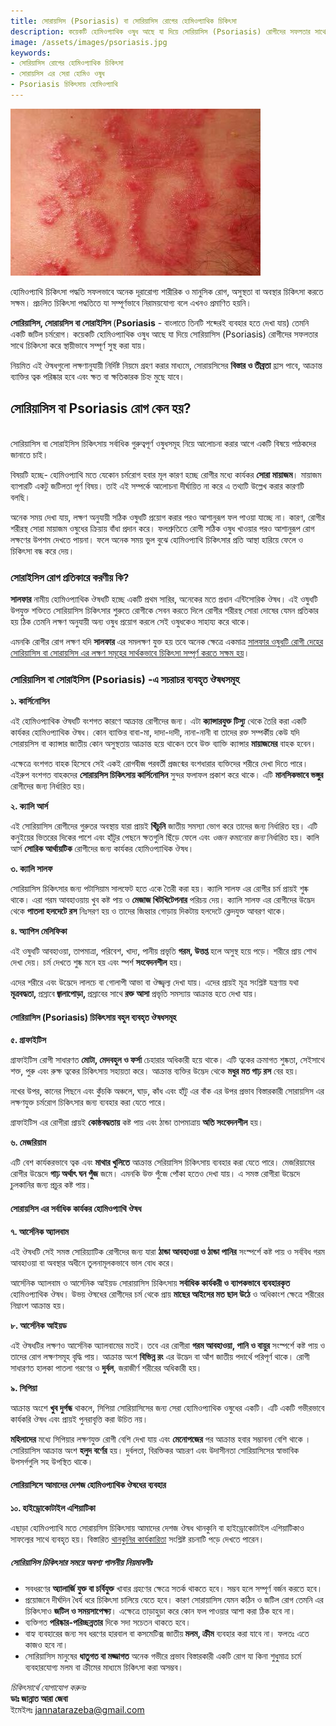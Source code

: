 ```yaml
---
title: সোরায়সিস (Psoriasis) বা সোরিয়াসিস রোগের হোমিওপ্যাথিক চিকিৎসা
description: কয়েকটি হোমিওপ্যাথিক ওষুধ আছে যা দিয়ে সোরিয়াসিস (Psoriasis) রোগীদের সফলতার সাথে চিকিৎসা করে স্থায়ীভাবে সম্পূর্ণ সুস্থ করা যায়।
image: /assets/images/psoriasis.jpg
keywords:
- সোরিয়াসিস রোগের হোমিওপ্যাথিক চিকিৎসা
- সোরায়সিস এর সেরা হোমিও ওষুধ
- Psoriasis চিকিৎসায় হোমিওপ্যাথি
---
```

![সোরায়সিস রোগের হোমিওপ্যাথিক চিকিৎসা](/assets/images/psoriasis.jpg)

হোমিওপ্যাথি চিকিৎসা পদ্ধতি সফলভাবে অনেক দূরারোগ্য শারীরিক ও মানুসিক রোগ, অসুস্থতা বা অবস্থার চিকিৎসা করতে সক্ষম। প্রচলিত চিকিৎসা পদ্ধতিতে যা সম্পূর্ণভাবে নিরাময়যোগ্য বলে এখনও প্রমাণিত হয়নি।

<strong>সোরিয়াসিস, সোরায়সিস বা সোরাইসিস </strong>(<strong>Psoriasis</strong> - বাংলাতে তিনটি শব্দেরই ব্যবহার হতে দেখা যায়) তেমনি একটি জটিল চর্মরোগ। কয়েকটি হোমিওপ্যাথিক ওষুধ আছে যা দিয়ে সোরিয়াসিস (Psoriasis) রোগীদের সফলতার সাথে চিকিৎসা করে স্থায়ীভাবে সম্পূর্ণ সুস্থ করা যায়।

নিয়মিত এই ঔষধগুলো লক্ষণানুযায়ী নির্দিষ্ট নিয়মে গ্রহণ করার মাধ্যমে, সোরায়সিসের <strong>বিস্তার ও তীব্রতা</strong> হ্রাস পাবে, আক্রান্ত ব্যাক্তির ত্বক পরিষ্কার হবে এবং ক্ষত বা ক্ষতিকারক চিহ্ন মুছে যাবে।

<h2>সোরিয়াসিস বা Psoriasis রোগ কেন হয়?</h2>
<br>
সোরিয়াসিস বা সোরাইসিস চিকিৎসায় সর্বাধিক গুরুত্বপূর্ণ ওষুধসমূহ নিয়ে আলোচনা করার আগে একটি বিষয়ে পাঠকদের জানাতে চাই।

বিষয়টি হচ্ছে- হোমিওপ্যাথি মতে যেকোন চর্মরোগ হবার মূল কারণ হচ্ছে রোগীর মধ্যে কার্যকর <strong>সোরা মায়াজম</strong>। মায়াজম ব্যাপারটি একটু জটিলতা পূর্ণ বিষয়। তাই এই সম্পর্কে আলোচনা দীর্ঘায়িত না করে এ তথ্যটি উল্লেখ করার কারণটি বলছি।

অনেক সময় দেখা যায়, লক্ষণ অনুযায়ী সঠিক ওষুধটি প্রয়োগ করার পরও আশানুরূপ ফল পাওয়া যাচ্ছে না। কারণ, রোগীর শরীরস্থ সোরা মায়াজম ওষুধের ক্রিয়ায় বাঁধা প্রদান করে। ফলশ্রুতিতে রোগী সঠিক ওষুধ খাওয়ার পরও আশানুরূপ রোগ লক্ষণের উপশম দেখতে পায়না। ফলে অনেক সময় ভুল বুঝে হোমিওপ্যাথি চিকিৎসার প্রতি আস্থা হারিয়ে ফেলে ও চিকিৎসা বন্ধ করে দেয়।

<h3>সোরাইসিস রোগ প্রতিকারে করণীয় কি?</h3>

<strong>সালফার</strong> নামীয় হোমিওপ্যাথিক ঔষধটি হচ্ছে একটি প্রথম সারির, অনেকের মতে প্রধান এন্টিসোরিক ঔষধ। এই ওষুধটি উপযুক্ত শক্তিতে সোরিয়াসিস চিকিৎসার শুরুতে রোগীকে সেবন করতে দিলে রোগীর শরীরস্থ সোরা দোষের যেমন প্রতিকার হয় ঠিক তেমনি লক্ষণ অনুযায়ী অন্য ওষুধ প্রয়োগ করলে সেই ওষুধকেও সাহায্য করে থাকে।

এমনকি রোগীর রোগ লক্ষণ যদি <strong>সালফার</strong> এর সমলক্ষণ যুক্ত হয় তবে অনেক ক্ষেত্রে একমাত্র <u>সালফার ওষুধটি রোগী দেহের সোরিয়াসিস বা সোরায়সিস এর লক্ষণ সমূহের সার্থকভাবে চিকিৎসা সম্পূর্ণ করতে সক্ষম হয়</u>।

<h3>সোরিয়াসিস বা সোরাইসিস (Psoriasis) -এ সচরাচর ব্যবহৃত ঔষধসমূহ</h3>

<strong>১. কার্সিনোসিন</strong>

এই হোমিওপ্যাথিক ঔষধটি বংশগত কারণে আক্রান্ত রোগীদের জন্য। এটা <strong>ক্যান্সারযুক্ত টিস্যু</strong> থেকে তৈরি করা একটি কার্যকর হোমিওপ্যাথিক ঔষধ। কোন ব্যাক্তির বাবা-মা, দাদা-দাদী, নানা-নানী বা তাদের রক্ত সম্পর্কীয় কেউ যদি সোরায়সিস বা ক্যান্সার জাতীয় কোন অসুস্থতায় আক্রান্ত হয়ে থাকেন তবে উক্ত ব্যাক্তি ক্যান্সার <strong>মায়াজমের</strong> বাহক হবেন।

এক্ষেত্রে বংশগত বাহক হিসেবে সেই একই রোগবীজ পরবর্তী প্রজন্মের বংশধারার ব্যক্তিদের শরীরে দেখা দিতে পারে। এইরুপ বংশগত বাহকদের <strong>সোরায়সিস চিকিৎসায় কার্সিনোসিন</strong> সুন্দর ফলাফল প্রকাশ করে থাকে। এটি <strong>মানসিকভাবে ভঙ্গুর</strong> রোগীদের জন্য নির্ধারিত হয়।

<strong>২. ক্যালি আর্স</strong>

এই সোরিয়াসিস রোগীদের গুরুতর অবস্থায় যারা প্রায়ই <strong>খিঁচুনি</strong> জাতীয় সমস্যা ভোগ করে তাদের জন্য নির্ধারিত হয়। এটি কনুইয়ের ভিতরের দিকের পাশে এবং হাঁটুর পেছনে ক্ষতগুলি ছিঁড়ে ফেলে এবং <em>ওজন কমানোর জন্য</em> নির্ধারিত হয়। কালি আর্স <strong>সোরিক আর্থায়টিক</strong> রোগীদের জন্য কার্যকর হোমিওপ্যাথিক ঔষধ।

<strong>৩. ক্যালি সালফ</strong>

সোরিয়াসিস চিকিৎসার জন্য পটাসিয়াম সালফেট হতে একে তৈরী করা হয়। ক্যালি সালফ এর রোগীর চর্ম প্রায়ই শুষ্ক থাকে। এরা গরম আবহাওয়ায় খুব কষ্ট পায় ও <strong>মেজাজ খিটখিটেপনার</strong> পরিচয় দেয়। ক্যালি সালফ এর রোগীদের উদ্ভেদ থেকে <strong>পাতলা হলদেটে রস</strong> নিঃসরণ হয় ও তাদের জিহ্বার গোড়ায় দিকটায় হলদেটে ক্লেদযুক্ত আবরণ থাকে।

<strong>৪. অ্যাপিস মেলিফিকা</strong>

এই ওষুধটি আবহাওয়া, তাপমাত্রা, পরিবেশ, খাদ্য, পানীয় প্রভৃতি <strong>গরম, উত্তপ্ত</strong> হলে অসুস্থ হয়ে পড়ে। শরীরে প্রায় শোথ দেখা দেয়। চর্ম দেখতে শুষ্ক মনে হয় এবং স্পর্শ <strong>সংবেদনশীল</strong> হয়।

এদের শরীরে এবং উদ্ভেদে লালচে বা গোলাপী আভা বা ঔজ্জ্বল্য দেখা যায়। এদের প্রায়ই মূত্র সংশ্লিষ্ট যন্ত্রণায় যথা <strong>মূত্রবদ্ধতা, </strong>প্রস্রাবে<strong> জ্বালাপোড়া, </strong>প্রস্রাবের সাথে<strong> রক্ত আসা</strong> প্রভৃতি সমস্যায় আক্রান্ত হতে দেখা যায়।

<h4>সোরিয়াসিস (Psoriasis) চিকিৎসায় বহুল ব্যবহৃত ঔষধসমূহ</h4>

<strong>৫. গ্রাফাইটিস</strong>

গ্রাফাইটিস রোগী সাধারণত <strong>মোটা, মেদবহুল ও ফর্সা</strong> চেহারার অধিকারী হয়ে থাকে। এটি ত্বকের ক্রমাগত শুষ্কতা, সেইসাথে শক্ত, পুরু এবং রুক্ষ ত্বকের চিকিৎসায় সহায়তা করে। আক্রান্ত ব্যক্তির উদ্ভেদ থেকে <strong>মধুর মত গাঢ় রস</strong> বের হয়।

নখের উপর, কানের পিছনে এবং কুঁচকি অঞ্চলে, ঘাড়, কাঁধ এবং হাঁটু এর বাঁক এর উপর প্রভাব বিস্তারকারী সোরায়সিস এর লক্ষণযুক্ত চর্মরোগ চিকিৎসার জন্য ব্যবহার করা যেতে পারে।

গ্রাফাইটিস এর রোগীরা প্রায়ই <strong>কোষ্ঠবদ্ধতায়</strong> কষ্ট পায় এবং ঠান্ডা তাপমাত্রায় <strong>অতি সংবেদনশীল</strong> হয়।

<strong>৬. মেজরিয়াম</strong>

এটি বেশ কার্যকরভাবে ত্বক এবং <strong>মাথার খুলিতে</strong> আক্রান্ত সেরিয়াসিস চিকিৎসায় ব্যবহার করা যেতে পারে। মেজরিয়ামের রোগীর উদ্ভেদে <strong>গাঢ় অর্থাৎ ঘন পুঁজ</strong> জমে। এমনকি উক্ত পুঁজে পোঁকা হতেও দেখা যায়। এ সমস্ত রোগীরা উদ্ভেদে চুলকানির জন্য প্রচুর কষ্ট পায়।

<h4>সোরায়সিস এর সর্বাধিক কার্যকর হোমিওপ্যাথি ঔষধ</h4>

<strong>৭. আর্সেনিক অ্যালবাম</strong>

এই ঔষধটি সেই সমস্ত সোরিয়্যাটিক রোগীদের জন্য যারা <strong>ঠান্ডা আবহাওয়া ও ঠান্ডা পানির</strong> সংস্পর্শে কষ্ট পায় ও সর্ববিধ গরম আবহাওয়া বা অবস্থার অধীনে তুলনামূলকভাবে ভাল বোধ করে।

আর্সেনিক অ্যালবাম ও আর্সেনিক আইয়ড সোরায়াসিস চিকিৎসায় <strong>সর্বাধিক কার্যকরী ও ব্যাপকভাবে ব্যবহারকৃত</strong> হোমিওপ্যাথিক ঔষধ। উভয় ঔষধের রোগীদের চর্ম থেকে প্রায় <strong>মাছের আইসের মত ছাল উঠে</strong> ও অধিকাংশ ক্ষেত্রে শরীরের নিম্নাংশ আক্রান্ত হয়।

<strong>৮. আর্সেনিক আইয়ড</strong>

এই ঔষধটির লক্ষণও আর্সেনিক অ্যালবামের মতই। তবে এর রোগীরা <strong>গরম আবহাওয়া, পানি ও বায়ুর</strong> সংস্পর্শে কষ্ট পায় ও তাদের রোগ লক্ষণসমূহ বৃদ্ধি পায়। আক্রান্ত অংশ <strong>বিভিন্ন রং</strong> এর উদ্ভেদ বা আঁশ জাতীয় পদার্থে পরিপূর্ণ থাকে। রোগী সাধারণত হালকা পাতলা গরণের ও <strong>দুর্বল</strong>, জরাজীর্ণ শরীরের অধিকারী হয়।

<strong>৯. সিপিয়া</strong>

আক্রান্ত অংশে <strong>খুব দুর্গন্ধ</strong> থাকলে, সিপিয়া সোরিয়াসিসের জন্য সেরা হোমিওপ্যাথিক ওষুধের একটি। এটি একটি গভীরভাবে কার্যকরি ঔষধ এবং প্রায়ই পুনরাবৃত্তি করা উচিত নয়।

<strong>মহিলাদের</strong> মধ্যে সিপিয়ার লক্ষণযুক্ত রোগী বেশি দেখা যায় এবং <strong>মেনোপজের</strong> পর আক্রান্ত হবার সম্ভাবনা বেশি থাকে । সোরিয়াসিস আক্রান্ত অংশ <strong>হলুদ বর্ণের</strong> হয়। দুর্বলতা, বিরক্তিকর আচরণ এবং উদাসীনতা সোরিয়াসিসের স্বাভাবিক উপসর্গগুলি সহ উপস্থিত থাকে।
<h4>সোরিয়াসিসে আমাদের দেশজ হোমিওপ্যাথিক ঔষধের ব্যবহার</h4>
<strong>১০. হাইড্রোকোটাইল এশিয়াটিকা</strong>

এছাড়া হোমিওপ্যাথি মতে সোরায়সিস চিকিৎসায় আমাদের দেশজ ঔষধ থানকুনি বা হাইড্রোকোটাইল এশিয়াটিকাও সাফল্যের সাথে ব্যবহৃত হয়। বিস্তারিত <a href="https://althealthcare.info/%e0%a6%a6%e0%a7%8d%e0%a6%b0%e0%a7%81%e0%a6%a4-%e0%a6%ac%e0%a7%80%e0%a6%b0%e0%a7%8d%e0%a6%af%e0%a6%aa%e0%a6%be%e0%a6%a4%e0%a7%87%e0%a6%b0-%e0%a6%b9%e0%a7%8b%e0%a6%ae%e0%a6%bf%e0%a6%93%e0%a6%aa%e0%a7%8d/">থানকুনির কার্যকারিতা</a> সংশ্লিষ্ট রচনাটি পড়ে দেখতে পারেন।

<h5>সোরিয়াসিস চিকিৎসার সময়ে অবশ্য পালনীয় নিয়মাবলীঃ</h5>

<ul>
	<li>সবধরণের <strong>অ্যালার্জি যুক্ত বা চর্বিযুক্ত</strong> খাবার গ্রহণের ক্ষেত্রে সতর্ক থাকতে হবে। সম্ভব হলে সম্পূর্ণ বর্জন করতে হবে।</li>
	<li>প্রয়োজনে দীর্ঘদিন ধৈর্য ধরে চিকিৎসা চালিয়ে যেতে হবে। কারণ সোরায়াসিস যেমন কঠিন ও জটিল রোগ তেমনি এর চিকিৎসাও <strong>জটিল ও সময়সাপেক্ষ্য</strong>। এক্ষেত্রে তাড়াহুড়া করে কোন ফল পাওয়ার আশা করা ঠিক হবে না।</li>
	<li>ব্যক্তিগত <strong>পরিষ্কার-পরিচ্ছন্নতার</strong> দিকে সদা সচেতন থাকতে হবে।</li>
	<li>বাহ্য ব্যবহারের জন্য সব ধরণের হারবাল বা কসমেটিক্স জাতীয়<strong> মলম, ক্রীম</strong> ব্যবহার করা যাবে না। ফলতঃ এতে কাজও হবে না।</li>
	<li>সোরিয়াসিস মানুষের <strong>ধাতুগত বা মজ্জাগত</strong> অনেক গভীরে প্রভাব বিস্তারকারী একটি রোগ যা কিনা শুধুমাত্র চর্মে ব্যবহারযোগ্য মলম বা ক্রীমের মাধ্যমে চিকিৎসা করা অসম্ভব।</li>
</ul>

<em>চিকিৎসার্থে যোগাযোগ করুনঃ</em>
<br>
<strong>ডাঃ জান্নাত আরা জেবা</strong><br>
ইমেইলঃ <a href="mailto: jannatarazeba@gmail.com">jannatarazeba@gmail.com</a>
